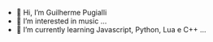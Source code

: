 - 👋 Hi, I’m Guilherme Pugialli
- 👀 I’m interested in music ...
- 🌱 I’m currently learning Javascript, Python, Lua e C++ ...
